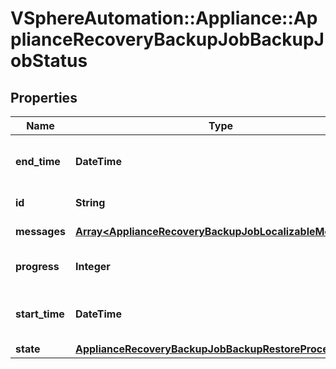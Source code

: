 # VSphereAutomation::Appliance::ApplianceRecoveryBackupJobBackupJobStatus

## Properties
Name | Type | Description | Notes
------------ | ------------- | ------------- | -------------
**end_time** | **DateTime** | Time when the backup was finished. | [optional] 
**id** | **String** | TimeStamp based ID. | 
**messages** | [**Array&lt;ApplianceRecoveryBackupJobLocalizableMessage&gt;**](ApplianceRecoveryBackupJobLocalizableMessage.md) | List of messages. | 
**progress** | **Integer** | Progress of the job in percentage. | 
**start_time** | **DateTime** | Time when the backup was started. | 
**state** | [**ApplianceRecoveryBackupJobBackupRestoreProcessState**](ApplianceRecoveryBackupJobBackupRestoreProcessState.md) |  | 


